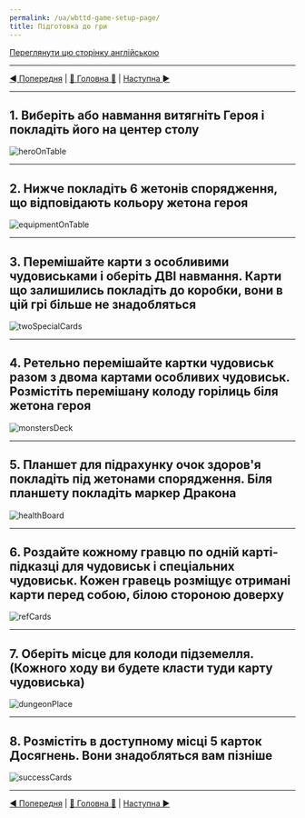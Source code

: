 ```yaml
---
permalink: /ua/wbttd-game-setup-page/
title: Підготовка до гри
---
```


[Переглянути цю сторінку англійською](../en/GameSetupPage.md)

***

[◄ Попередня](ComponentPage.md) | [🚪 Головна 🚪](IndexPage.md) | [Наступна ►](GamePlayPage.md)

***

## 1. Виберіть або навмання витягніть Героя і покладіть його на центер столу

![heroOnTable]

***

## 2. Нижче покладіть 6 жетонів спорядження, що відповідають кольору жетона героя

![equipmentOnTable]

***

## 3. Перемішайте карти з особливими чудовиськами і оберіть **ДВІ** навмання. Карти що залишились покладіть до коробки, вони в цій грі більше не знадобляться

![twoSpecialCards]

***

## 4. Ретельно перемішайте картки чудовиськ разом з двома картами особливих чудовиськ. Розмістіть перемішану колоду горілиць біля жетона героя

![monstersDeck]

***

## 5. Планшет для підрахунку очок здоров'я покладіть під жетонами спорядження. Біля планшету покладіть маркер Дракона

![healthBoard]

***

## 6. Роздайте кожному гравцю по одній карті-підказці для чудовиськ і спеціальних чудовиськ. Кожен гравець розміщує отримані карти перед собою, білою стороною доверху

![refCards]

***

## 7. Оберіть місце для колоди підземелля. (Кожного ходу ви будете класти туди карту чудовиська)

![dungeonPlace]

***

## 8. Розмістіть в доступному місці 5 карток Досягнень. Вони знадобляться вам пізніше

![successCards]

***

[◄ Попередня](ComponentPage.md) | [🚪 Головна 🚪](IndexPage.md) | [Наступна ►](GamePlayPage.md)

<!--Image links ref-->
[heroOnTable]: ../../resources/img/setup01.jpg
[equipmentOnTable]: ../../resources/img/setup02.jpg
[twoSpecialCards]: ../../resources/img/setup03.jpg
[monstersDeck]: ../../resources/img/setup04.jpg
[healthBoard]: ../../resources/img/setup05.jpg
[refCards]: ../../resources/img/setup06.jpg
[dungeonPlace]: ../../resources/img/setup07.jpg
[successCards]: ../../resources/img/setup08.jpg
